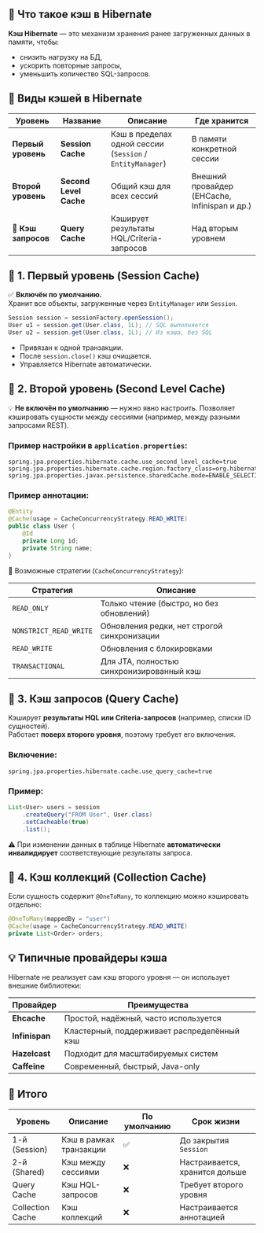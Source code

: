 ## 🧩 Что такое кэш в Hibernate
**Кэш Hibernate** — это механизм хранения ранее загруженных данных в памяти, чтобы:
- снизить нагрузку на БД,
- ускорить повторные запросы,
- уменьшить количество SQL-запросов.
## 🔹 Виды кэшей в Hibernate

| Уровень             | Название               | Описание                                                  | Где хранится                                  |
| ------------------- | ---------------------- | --------------------------------------------------------- | --------------------------------------------- |
| **Первый уровень**  | **Session Cache**      | Кэш в пределах одной сессии (`Session` / `EntityManager`) | В памяти конкретной сессии                    |
| **Второй уровень**  | **Second Level Cache** | Общий кэш для всех сессий                                 | Внешний провайдер (EHCache, Infinispan и др.) |
| 🧠 **Кэш запросов** | **Query Cache**        | Кэширует результаты HQL/Criteria-запросов                 | Над вторым уровнем                            |
## 🧱 1. Первый уровень (Session Cache)
✅ **Включён по умолчанию.**  
Хранит все объекты, загруженные через `EntityManager` или `Session`.
```java
Session session = sessionFactory.openSession();
User u1 = session.get(User.class, 1L); // SQL выполняется
User u2 = session.get(User.class, 1L); // Из кэша, без SQL
```
- Привязан к одной транзакции.
- После `session.close()` кэш очищается.
- Управляется Hibernate автоматически.
## 🧱 2. Второй уровень (Second Level Cache)
💡 **Не включён по умолчанию** — нужно явно настроить.
Позволяет кэшировать сущности между сессиями (например, между разными запросами REST).
### Пример настройки в `application.properties`:
```properties
spring.jpa.properties.hibernate.cache.use_second_level_cache=true
spring.jpa.properties.hibernate.cache.region.factory_class=org.hibernate.cache.ehcache.EhCacheRegionFactory
spring.jpa.properties.javax.persistence.sharedCache.mode=ENABLE_SELECTIVE
```
### Пример аннотации:
```java
@Entity
@Cache(usage = CacheConcurrencyStrategy.READ_WRITE)
public class User {
    @Id
    private Long id;
    private String name;
}
```
🧩 Возможные стратегии (`CacheConcurrencyStrategy`):

|Стратегия|Описание|
|---|---|
|`READ_ONLY`|Только чтение (быстро, но без обновлений)|
|`NONSTRICT_READ_WRITE`|Обновления редки, нет строгой синхронизации|
|`READ_WRITE`|Обновления с блокировками|
|`TRANSACTIONAL`|Для JTA, полностью синхронизированный кэш|
## 🧱 3. Кэш запросов (Query Cache)
Кэширует **результаты HQL или Criteria-запросов** (например, списки ID сущностей).  
Работает **поверх второго уровня**, поэтому требует его включения.
### Включение:
```properties
spring.jpa.properties.hibernate.cache.use_query_cache=true
```
### Пример:
```java
List<User> users = session
    .createQuery("FROM User", User.class)
    .setCacheable(true)
    .list();
```
⚠️ При изменении данных в таблице Hibernate **автоматически инвалидирует** соответствующие результаты запроса.
## 🧩 4. Кэш коллекций (Collection Cache)
Если сущность содержит `@OneToMany`, то коллекцию можно кэшировать отдельно:
```java
@OneToMany(mappedBy = "user")
@Cache(usage = CacheConcurrencyStrategy.READ_WRITE)
private List<Order> orders;
```
## 💡 Типичные провайдеры кэша
Hibernate не реализует сам кэш второго уровня — он использует внешние библиотеки:

|Провайдер|Преимущества|
|---|---|
|**Ehcache**|Простой, надёжный, часто используется|
|**Infinispan**|Кластерный, поддерживает распределённый кэш|
|**Hazelcast**|Подходит для масштабируемых систем|
|**Caffeine**|Современный, быстрый, Java-only|
## 🧠 Итого

|Уровень|Описание|По умолчанию|Срок жизни|
|---|---|---|---|
|1-й (Session)|Кэш в рамках транзакции|✅|До закрытия `Session`|
|2-й (Shared)|Кэш между сессиями|❌|Настраивается, хранится дольше|
|Query Cache|Кэш HQL-запросов|❌|Требует второго уровня|
|Collection Cache|Кэш коллекций|❌|Настраивается аннотацией|
